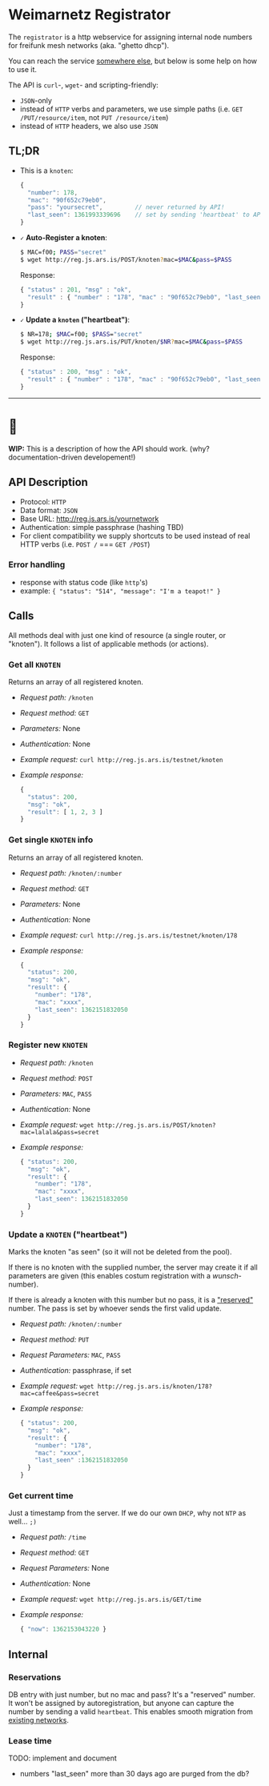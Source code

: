 # Weimarnetz Registrator

The `registrator` is a http webservice for assigning internal node numbers for freifunk mesh networks (aka. "ghetto dhcp").

You can reach the service [somewhere else](http://reg.js.ars.is), but below is some help on how to use it.  

The API is `curl`-, `wget`- and scripting-friendly:

- `JSON`-only
- instead of `HTTP` verbs and parameters, we use simple paths (i.e. `GET /PUT/resource/item`, not `PUT /resource/item`)
- instead of `HTTP` headers, we also use `JSON`

## TL;DR

- This is a `knoten`:

    ```js
    {
      "number": 178,
      "mac": "90f652c79eb0",
      "pass": "yoursecret",         // never returned by API!
      "last_seen": 1361993339696    // set by sending 'heartbeat' to API!
    }
    ```

- `✓` **Auto-Register a knoten**:

    ```sh
    $ MAC=f00; PASS="secret"
    $ wget http://reg.js.ars.is/POST/knoten?mac=$MAC&pass=$PASS
    ```
    Response:
    ```js
    { "status" : 201, "msg" : "ok", 
      "result" : { "number" : "178", "mac" : "90f652c79eb0", "last_seen":1361996823533 } 
    }
    ```

- `✓` **Update a `knoten` ("heartbeat")**:
    
    ```sh
    $ NR=178; $MAC=f00; $PASS="secret" 
    $ wget http://reg.js.ars.is/PUT/knoten/$NR?mac=$MAC&pass=$PASS
    ```
    Response:
    ```js
    { "status" : 200, "msg" : "ok", 
      "result" : { "number" : "178", "mac" : "90f652c79eb0", "last_seen":1361996823533 }
    }
    ```


---

# :construction:

**WIP:** This is a description of how the API should work. 
(why? documentation-driven developement!)


## API Description

- Protocol: `HTTP`
- Data format: `JSON`
- Base URL: <http://reg.js.ars.is/yournetwork>
- Authentication: simple passphrase (hashing TBD)
- For client compatibility we supply shortcuts to be used instead of real HTTP verbs (i.e. `POST /` === `GET /POST`)

### Error handling

- response with status code (like `http`'s)
- example: `{ "status": "514", "message": "I'm a teapot!" }`

## Calls

All methods deal with just one kind of resource (a single router, or "knoten").
It follows a list of applicable methods (or actions).

### Get all `KNOTEN`

Returns an array of all registered knoten.

- *Request path:* `/knoten`
- *Request method:* `GET`
- *Parameters:* None
- *Authentication:* None
- *Example request:* `curl http://reg.js.ars.is/testnet/knoten`
- *Example response:* 
    
    ```js
    { 
      "status": 200, 
      "msg": "ok", 
      "result": [ 1, 2, 3 ] 
    }
    ```

### Get single `KNOTEN` info

Returns an array of all registered knoten.

- *Request path:* `/knoten/:number`
- *Request method:* `GET`
- *Parameters:* None
- *Authentication:* None
- *Example request:* `curl http://reg.js.ars.is/testnet/knoten/178`
- *Example response:* 
    
    ```js
    { 
      "status": 200, 
      "msg": "ok", 
      "result": { 
        "number": "178", 
        "mac": "xxxx", 
        "last_seen": 1362151832050 
      } 
    }
    ```

### Register new `KNOTEN`

- *Request path:* `/knoten`
- *Request method:* `POST`
- *Parameters:* `MAC`, `PASS`
- *Authentication:* None
- *Example request:* `wget http://reg.js.ars.is/POST/knoten?mac=lalala&pass=secret`
- *Example response:*

    ```js
    { "status": 200, 
      "msg": "ok", 
      "result": { 
        "number": "178", 
        "mac": "xxxx", 
        "last_seen": 1362151832050 
      } 
    }
    ```


### Update a `KNOTEN` ("heartbeat")

Marks the knoten "as seen" (so it will not be deleted from the pool).

If there is no knoten with the supplied number, the server may create it if all parameters are given (this enables costum registration with a *wunsch*-number).

If there is already a knoten with this number but no pass, it is a ["reserved"](#reservations) number. The pass is set by whoever sends the first valid update.

- *Request path:* `/knoten/:number`
- *Request method:* `PUT`
- *Request Parameters:* `MAC`, `PASS`
- *Authentication:* passphrase, if set
- *Example request:* `wget http://reg.js.ars.is/knoten/178?mac=caffee&pass=secret`
- *Example response:*

    ```js
    { "status": 200, 
      "msg": "ok", 
      "result": { 
        "number": "178", 
        "mac": "xxxx", 
        "last_seen" :1362151832050 
      } 
    }
    ```


### Get current time

Just a timestamp from the server. If we do our own `DHCP`, why not `NTP` as well… `;)`

- *Request path:* `/time`
- *Request method:* `GET`
- *Request Parameters:* None
- *Authentication:* None
- *Example request:* `wget http://reg.js.ars.is/GET/time`
- *Example response:*

    ```js
    { "now": 1362153043220 }
    ```



## Internal

### Reservations

DB entry with just number, but no mac and pass? It's a "reserved" number. It won't be assigned by autoregistration, but anyone can capture the number by sending a valid `heartbeat`.
This enables smooth migration from [existing networks](https://github.com/eins78/registrator/blob/master/weimarnetz.json).

### Lease time

TODO: implement and document

- numbers "last_seen" more than 30 days ago are purged from the db?